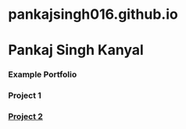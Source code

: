 # pankajsingh016.github.io
# Pankaj Singh Kanyal

### Example Portfolio

### Project 1


### [Project 2](https://www.markdownguide.org/basic-syntax/)

